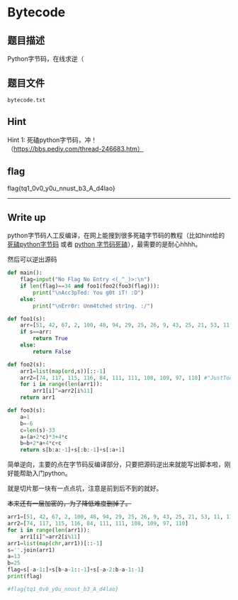 # Bytecode

## 题目描述

Python字节码，在线求逆（

## 题目文件

`bytecode.txt`

## Hint

Hint 1: 死磕python字节码，冲！（https://bbs.pediy.com/thread-246683.htm）

## flag

flag{tq1_0v0_y0u_nnust_b3_A_d4lao}

---

## Write up

python字节码人工反编译，在网上能搜到很多死磕字节码的教程（比如hint给的 [死磕python字节码](https://bbs.pediy.com/thread-246683.htm) 或者 [python 字节码死磕](https://www.cnblogs.com/yinguohai/archive/2004/01/13/11158492.html)），最需要的是耐心hhhh。

然后可以逆出源码

```python
def main():
    flag=input("No Flag No Entry <(_^_)>:\n")
    if len(flag)==34 and foo1(foo2(foo3(flag))):
        print("\nAcc3pTed: You g0t iT! :D")
    else:
        print("\nErr0r: Unm4tched str1ng. :/")

def foo1(s):
    arr=[51, 42, 67, 2, 100, 48, 94, 29, 25, 26, 9, 43, 25, 21, 53, 11, 11, 91, 0, 12, 14, 19, 122, 0, 44, 26, 58, 26, 28, 24, 50, 3, 93, 21]
    if s==arr:
        return True
    else:
        return False

def foo2(s):
    arr1=list(map(ord,s))[::-1]
    arr2=[74, 117, 115, 116, 84, 111, 111, 108, 109, 97, 110] #"JustToolman"
    for i in range(len(arr1)):
        arr1[i]^=arr2[i%11]
    return arr1

def foo3(s):
    a=1
    b=-6
    c=len(s)-33
    a=(a+2*c)*3+4*c
    b=b+2*a+4*c+c
    return s[b:a:-1]+s[:b:-1]+s[:a+1]
```

简单逆向，主要的点在字节码反编译部分，只要把源码逆出来就能写出脚本啦，刚好能帮助入门python。

就是切片那一块有一点点坑，注意是前到后不到的就好。

~~本来还有一层加密的，为了降低难度删掉了。~~

```python
arr1=[51, 42, 67, 2, 100, 48, 94, 29, 25, 26, 9, 43, 25, 21, 53, 11, 11, 91, 0, 12, 14, 19, 122, 0, 44, 26, 58, 26, 28, 24, 50, 3, 93, 21]
arr2=[74, 117, 115, 116, 84, 111, 111, 108, 109, 97, 110]
for i in range(len(arr1)):
    arr1[i]^=arr2[i%11]
arr1=list(map(chr,arr1))[::-1]
s=''.join(arr1)
a=13
b=25
flag=s[-a-1:]+s[b-a-1::-1]+s[-a-2:b-a-1:-1]
print(flag)

#flag{tq1_0v0_y0u_nnust_b3_A_d4lao}
```
